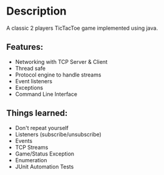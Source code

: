 # Description
A classic 2 players TicTacToe game implemented using java.  

## Features:
* Networking with TCP Server & Client
* Thread safe
* Protocol engine to handle streams
* Event listeners
* Exceptions
* Command Line Interface

## Things learned:
* Don't repeat yourself
* Listeners (subscribe/unsubscribe)
* Events
* TCP Streams
* Game/Status Exception
* Enumeration
* JUnit Automation Tests

